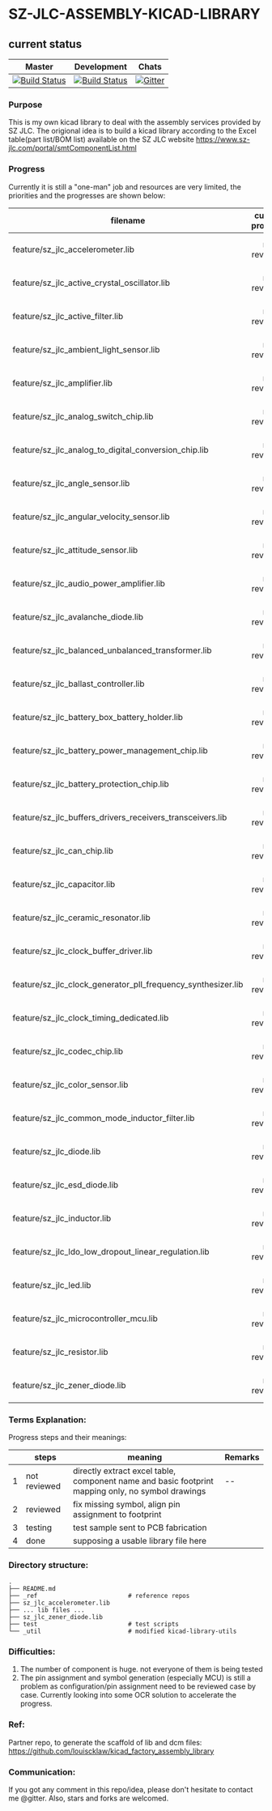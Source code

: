 # SZ-JLC-ASSEMBLY-KICAD-LIBRARY

## current status
| Master | Development | Chats |
|:--------:|:-------------:|:-------:|
| [![Build Status](https://img.shields.io/travis/com/louiscklaw/sz-jlc-assembly-kicad-library/master)](https://travis-ci.com/louiscklaw/sz-jlc-assembly-kicad-library) | [![Build Status](https://img.shields.io/travis/com/louiscklaw/sz-jlc-assembly-kicad-library/develop)](https://travis-ci.com/louiscklaw/sz-jlc-assembly-kicad-library) | [![Gitter](https://img.shields.io/gitter/room/louiscklaw/sz-jlc-assembly-kicad-library)](https://gitter.im/sz-jlc-assembly-kicad-library/community) |

### Purpose
This is my own kicad library to deal with the assembly services provided by SZ JLC. The origional idea is to build a kicad library according to the Excel table(part list/BOM list) available on the SZ JLC website https://www.sz-jlc.com/portal/smtComponentList.html

### Progress
Currently it is still a "one-man" job and resources are very limited, the priorities and the progresses are shown below:

| filename | current progress | priority | build status | Remarks |
|----------|:----------:|:----------:|:---------:|:---------:|
| feature/sz_jlc_accelerometer.lib | not reviewed | low | [![Build Status](https://travis-ci.com/louiscklaw/sz-jlc-assembly-kicad-library.svg?branch=feature%2Fsz_jlc_accelerometer)](https://travis-ci.com/louiscklaw/sz-jlc-assembly-kicad-library/branches) | -- |
| feature/sz_jlc_active_crystal_oscillator.lib | not reviewed | low | [![Build Status](https://travis-ci.com/louiscklaw/sz-jlc-assembly-kicad-library.svg?branch=feature%2Fsz_jlc_active_crystal_oscillator)](https://travis-ci.com/louiscklaw/sz-jlc-assembly-kicad-library/branches) | -- |
| feature/sz_jlc_active_filter.lib | not reviewed | low | [![Build Status](https://travis-ci.com/louiscklaw/sz-jlc-assembly-kicad-library.svg?branch=feature%2Fsz_jlc_active_filter)](https://travis-ci.com/louiscklaw/sz-jlc-assembly-kicad-library/branches) | -- |
| feature/sz_jlc_ambient_light_sensor.lib | not reviewed | low | [![Build Status](https://travis-ci.com/louiscklaw/sz-jlc-assembly-kicad-library.svg?branch=feature%2Fsz_jlc_ambient_light_sensor)](https://travis-ci.com/louiscklaw/sz-jlc-assembly-kicad-library/branches) | -- |
| feature/sz_jlc_amplifier.lib | not reviewed | low | [![Build Status](https://travis-ci.com/louiscklaw/sz-jlc-assembly-kicad-library.svg?branch=feature%2Fsz_jlc_amplifier)](https://travis-ci.com/louiscklaw/sz-jlc-assembly-kicad-library/branches) | -- |
| feature/sz_jlc_analog_switch_chip.lib | not reviewed | low | [![Build Status](https://travis-ci.com/louiscklaw/sz-jlc-assembly-kicad-library.svg?branch=feature%2Fsz_jlc_analog_switch_chip)](https://travis-ci.com/louiscklaw/sz-jlc-assembly-kicad-library/branches) | -- |
| feature/sz_jlc_analog_to_digital_conversion_chip.lib | not reviewed | low | [![Build Status](https://travis-ci.com/louiscklaw/sz-jlc-assembly-kicad-library.svg?branch=feature%2Fsz_jlc_analog_to_digital_conversion_chip)](https://travis-ci.com/louiscklaw/sz-jlc-assembly-kicad-library/branches) | -- |
| feature/sz_jlc_angle_sensor.lib | not reviewed | low | [![Build Status](https://travis-ci.com/louiscklaw/sz-jlc-assembly-kicad-library.svg?branch=feature%2Fsz_jlc_angle_sensor)](https://travis-ci.com/louiscklaw/sz-jlc-assembly-kicad-library/branches) | -- |
| feature/sz_jlc_angular_velocity_sensor.lib | not reviewed | low | [![Build Status](https://travis-ci.com/louiscklaw/sz-jlc-assembly-kicad-library.svg?branch=feature%2Fsz_jlc_angular_velocity_sensor)](https://travis-ci.com/louiscklaw/sz-jlc-assembly-kicad-library/branches) | -- |
| feature/sz_jlc_attitude_sensor.lib | not reviewed | low | [![Build Status](https://travis-ci.com/louiscklaw/sz-jlc-assembly-kicad-library.svg?branch=feature%2Fsz_jlc_attitude_sensor)](https://travis-ci.com/louiscklaw/sz-jlc-assembly-kicad-library/branches) | -- |
| feature/sz_jlc_audio_power_amplifier.lib | not reviewed | low | [![Build Status](https://travis-ci.com/louiscklaw/sz-jlc-assembly-kicad-library.svg?branch=feature%2Fsz_jlc_audio_power_amplifier)](https://travis-ci.com/louiscklaw/sz-jlc-assembly-kicad-library/branches) | -- |
| feature/sz_jlc_avalanche_diode.lib | not reviewed | low | [![Build Status](https://travis-ci.com/louiscklaw/sz-jlc-assembly-kicad-library.svg?branch=feature%2Fsz_jlc_avalanche_diode)](https://travis-ci.com/louiscklaw/sz-jlc-assembly-kicad-library/branches) | -- |
| feature/sz_jlc_balanced_unbalanced_transformer.lib | not reviewed | low | [![Build Status](https://travis-ci.com/louiscklaw/sz-jlc-assembly-kicad-library.svg?branch=feature%2Fsz_jlc_balanced_unbalanced_transformer)](https://travis-ci.com/louiscklaw/sz-jlc-assembly-kicad-library/branches) | -- |
| feature/sz_jlc_ballast_controller.lib | not reviewed | low | [![Build Status](https://travis-ci.com/louiscklaw/sz-jlc-assembly-kicad-library.svg?branch=feature%2Fsz_jlc_ballast_controller)](https://travis-ci.com/louiscklaw/sz-jlc-assembly-kicad-library/branches) | -- |
| feature/sz_jlc_battery_box_battery_holder.lib | not reviewed | low | [![Build Status](https://travis-ci.com/louiscklaw/sz-jlc-assembly-kicad-library.svg?branch=feature%2Fsz_jlc_battery_box_battery_holder)](https://travis-ci.com/louiscklaw/sz-jlc-assembly-kicad-library/branches) | -- |
| feature/sz_jlc_battery_power_management_chip.lib | not reviewed | low | [![Build Status](https://travis-ci.com/louiscklaw/sz-jlc-assembly-kicad-library.svg?branch=feature%2Fsz_jlc_battery_power_management_chip)](https://travis-ci.com/louiscklaw/sz-jlc-assembly-kicad-library/branches) | -- |
| feature/sz_jlc_battery_protection_chip.lib | not reviewed | low | [![Build Status](https://travis-ci.com/louiscklaw/sz-jlc-assembly-kicad-library.svg?branch=feature%2Fsz_jlc_battery_protection_chip)](https://travis-ci.com/louiscklaw/sz-jlc-assembly-kicad-library/branches) | -- |
| feature/sz_jlc_buffers_drivers_receivers_transceivers.lib | not reviewed | low | [![Build Status](https://travis-ci.com/louiscklaw/sz-jlc-assembly-kicad-library.svg?branch=feature%2Fsz_jlc_buffers_drivers_receivers_transceivers)](https://travis-ci.com/louiscklaw/sz-jlc-assembly-kicad-library/branches) | -- |
| feature/sz_jlc_can_chip.lib | not reviewed | low | [![Build Status](https://travis-ci.com/louiscklaw/sz-jlc-assembly-kicad-library.svg?branch=feature%2Fsz_jlc_can_chip)](https://travis-ci.com/louiscklaw/sz-jlc-assembly-kicad-library/branches) | -- |
| feature/sz_jlc_capacitor.lib | not reviewed | low | [![Build Status](https://travis-ci.com/louiscklaw/sz-jlc-assembly-kicad-library.svg?branch=feature%2Fsz_jlc_capacitor)](https://travis-ci.com/louiscklaw/sz-jlc-assembly-kicad-library/branches) | -- |
| feature/sz_jlc_ceramic_resonator.lib | not reviewed | low | [![Build Status](https://travis-ci.com/louiscklaw/sz-jlc-assembly-kicad-library.svg?branch=feature%2Fsz_jlc_ceramic_resonator)](https://travis-ci.com/louiscklaw/sz-jlc-assembly-kicad-library/branches) | -- |
| feature/sz_jlc_clock_buffer_driver.lib | not reviewed | low | [![Build Status](https://travis-ci.com/louiscklaw/sz-jlc-assembly-kicad-library.svg?branch=feature%2Fsz_jlc_clock_buffer_driver)](https://travis-ci.com/louiscklaw/sz-jlc-assembly-kicad-library/branches) | -- |
| feature/sz_jlc_clock_generator_pll_frequency_synthesizer.lib | not reviewed | low | [![Build Status](https://travis-ci.com/louiscklaw/sz-jlc-assembly-kicad-library.svg?branch=feature%2Fsz_jlc_clock_generator_pll_frequency_synthesizer)](https://travis-ci.com/louiscklaw/sz-jlc-assembly-kicad-library/branches) | -- |
| feature/sz_jlc_clock_timing_dedicated.lib | not reviewed | low | [![Build Status](https://travis-ci.com/louiscklaw/sz-jlc-assembly-kicad-library.svg?branch=feature%2Fsz_jlc_clock_timing_dedicated)](https://travis-ci.com/louiscklaw/sz-jlc-assembly-kicad-library/branches) | -- |
| feature/sz_jlc_codec_chip.lib | not reviewed | low | [![Build Status](https://travis-ci.com/louiscklaw/sz-jlc-assembly-kicad-library.svg?branch=feature%2Fsz_jlc_codec_chip)](https://travis-ci.com/louiscklaw/sz-jlc-assembly-kicad-library/branches) | -- |
| feature/sz_jlc_color_sensor.lib | not reviewed | low | [![Build Status](https://travis-ci.com/louiscklaw/sz-jlc-assembly-kicad-library.svg?branch=feature%2Fsz_jlc_color_sensor)](https://travis-ci.com/louiscklaw/sz-jlc-assembly-kicad-library/branches) | -- |
| feature/sz_jlc_common_mode_inductor_filter.lib | not reviewed | low | [![Build Status](https://travis-ci.com/louiscklaw/sz-jlc-assembly-kicad-library.svg?branch=feature%2Fsz_jlc_common_mode_inductor_filter)](https://travis-ci.com/louiscklaw/sz-jlc-assembly-kicad-library/branches) | -- |
| feature/sz_jlc_diode.lib | not reviewed | low | [![Build Status](https://travis-ci.com/louiscklaw/sz-jlc-assembly-kicad-library.svg?branch=feature%2Fsz_jlc_diode)](https://travis-ci.com/louiscklaw/sz-jlc-assembly-kicad-library/branches) | -- |
| feature/sz_jlc_esd_diode.lib | not reviewed | low | [![Build Status](https://travis-ci.com/louiscklaw/sz-jlc-assembly-kicad-library.svg?branch=feature%2Fsz_jlc_esd_diode)](https://travis-ci.com/louiscklaw/sz-jlc-assembly-kicad-library/branches) | -- |
| feature/sz_jlc_inductor.lib | not reviewed | low | [![Build Status](https://travis-ci.com/louiscklaw/sz-jlc-assembly-kicad-library.svg?branch=feature%2Fsz_jlc_inductor)](https://travis-ci.com/louiscklaw/sz-jlc-assembly-kicad-library/branches) | -- |
| feature/sz_jlc_ldo_low_dropout_linear_regulation.lib | not reviewed | low | [![Build Status](https://travis-ci.com/louiscklaw/sz-jlc-assembly-kicad-library.svg?branch=feature%2Fsz_jlc_ldo_low_dropout_linear_regulation)](https://travis-ci.com/louiscklaw/sz-jlc-assembly-kicad-library/branches) | -- |
| feature/sz_jlc_led.lib | not reviewed | low | [![Build Status](https://travis-ci.com/louiscklaw/sz-jlc-assembly-kicad-library.svg?branch=feature%2Fsz_jlc_led)](https://travis-ci.com/louiscklaw/sz-jlc-assembly-kicad-library/branches) | -- |
| feature/sz_jlc_microcontroller_mcu.lib | not reviewed | low | [![Build Status](https://travis-ci.com/louiscklaw/sz-jlc-assembly-kicad-library.svg?branch=feature%2Fsz_jlc_microcontroller_mcu)](https://travis-ci.com/louiscklaw/sz-jlc-assembly-kicad-library/branches) | -- |
| feature/sz_jlc_resistor.lib | not reviewed | low | [![Build Status](https://travis-ci.com/louiscklaw/sz-jlc-assembly-kicad-library.svg?branch=feature%2Fsz_jlc_resistor)](https://travis-ci.com/louiscklaw/sz-jlc-assembly-kicad-library/branches) | -- |
| feature/sz_jlc_zener_diode.lib | not reviewed | low | [![Build Status](https://travis-ci.com/louiscklaw/sz-jlc-assembly-kicad-library.svg?branch=feature%2Fsz_jlc_zener_diode)](https://travis-ci.com/louiscklaw/sz-jlc-assembly-kicad-library/branches) | -- |



### Terms Explanation:
Progress steps and their meanings:

|  | steps | meaning | Remarks |
|-------|---|---------|---------|
| 1 | not reviewed | directly extract excel table, component name and basic footprint mapping only, no symbol drawings | -- |
| 2 | reviewed | fix missing symbol, align pin assignment to footprint |  |
| 3 | testing | test sample sent to PCB fabrication |  |
| 4 | done | supposing a usable library file here |  |

### Directory structure:
```
.
├── README.md
├── _ref                         # reference repos
├── sz_jlc_accelerometer.lib
├── ... lib files ...
├── sz_jlc_zener_diode.lib
├── test                         # test scripts
└── _util                        # modified kicad-library-utils
```

### Difficulties:
1. The number of component is huge. not everyone of them is being tested
1. The pin assignment and symbol generation (especially MCU) is still a problem as configuration/pin assignment need to be reviewed case by case. Currently looking into some OCR solution to accelerate the progress.

### Ref:
Partner repo, to generate the scaffold of lib and dcm files:
https://github.com/louiscklaw/kicad_factory_assembly_library

### Communication:
If you got any comment in this repo/idea, please don't hesitate to contact me @gitter.
Also, stars and forks are welcomed.
